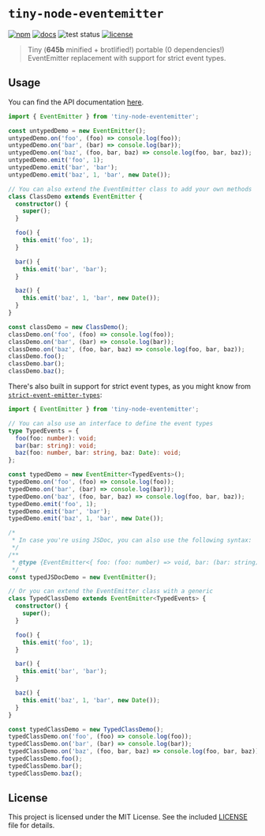 # `tiny-node-eventemitter`

[![npm](https://img.shields.io/npm/v/tiny-node-eventemitter?style=for-the-badge)](https://www.npmjs.com/package/tiny-node-eventemitter) [![docs](https://img.shields.io/badge/docs-online-green?style=for-the-badge)](https://thedevminertv.github.io/tiny-node-eventemitter/) ![test status](https://img.shields.io/github/actions/workflow/status/thedevminertv/tiny-node-eventemitter/test.yml?style=for-the-badge) [![license](https://img.shields.io/github/license/thedevminertv/tiny-node-eventemitter?style=for-the-badge)](/LICENSE)

> Tiny (**645b** minified + brotlified!) portable (0 dependencies!) EventEmitter replacement with support for strict event types.

## Usage

You can find the API documentation [here](https://thedevminertv.github.io/tiny-node-eventemitter/).

```ts
import { EventEmitter } from 'tiny-node-eventemitter';

const untypedDemo = new EventEmitter();
untypedDemo.on('foo', (foo) => console.log(foo));
untypedDemo.on('bar', (bar) => console.log(bar));
untypedDemo.on('baz', (foo, bar, baz) => console.log(foo, bar, baz));
untypedDemo.emit('foo', 1);
untypedDemo.emit('bar', 'bar');
untypedDemo.emit('baz', 1, 'bar', new Date());

// You can also extend the EventEmitter class to add your own methods
class ClassDemo extends EventEmitter {
  constructor() {
    super();
  }

  foo() {
    this.emit('foo', 1);
  }

  bar() {
    this.emit('bar', 'bar');
  }

  baz() {
    this.emit('baz', 1, 'bar', new Date());
  }
}

const classDemo = new ClassDemo();
classDemo.on('foo', (foo) => console.log(foo));
classDemo.on('bar', (bar) => console.log(bar));
classDemo.on('baz', (foo, bar, baz) => console.log(foo, bar, baz));
classDemo.foo();
classDemo.bar();
classDemo.baz();
```

There's also built in support for strict event types, as you might know from [`strict-event-emitter-types`](https://npmjs.com/strict-event-emitter-types):

```ts
import { EventEmitter } from 'tiny-node-eventemitter';

// You can also use an interface to define the event types
type TypedEvents = {
  foo(foo: number): void;
  bar(bar: string): void;
  baz(foo: number, bar: string, baz: Date): void;
};

const typedDemo = new EventEmitter<TypedEvents>();
typedDemo.on('foo', (foo) => console.log(foo));
typedDemo.on('bar', (bar) => console.log(bar));
typedDemo.on('baz', (foo, bar, baz) => console.log(foo, bar, baz));
typedDemo.emit('foo', 1);
typedDemo.emit('bar', 'bar');
typedDemo.emit('baz', 1, 'bar', new Date());

/*
 * In case you're using JSDoc, you can also use the following syntax:
 */
/**
 * @type {EventEmitter<{ foo: (foo: number) => void, bar: (bar: string) => void, baz: (foo: number, bar: string, baz: Date) => void }>}
 */
const typedJSDocDemo = new EventEmitter();

// Or you can extend the EventEmitter class with a generic
class TypedClassDemo extends EventEmitter<TypedEvents> {
  constructor() {
    super();
  }

  foo() {
    this.emit('foo', 1);
  }

  bar() {
    this.emit('bar', 'bar');
  }

  baz() {
    this.emit('baz', 1, 'bar', new Date());
  }
}

const typedClassDemo = new TypedClassDemo();
typedClassDemo.on('foo', (foo) => console.log(foo));
typedClassDemo.on('bar', (bar) => console.log(bar));
typedClassDemo.on('baz', (foo, bar, baz) => console.log(foo, bar, baz));
typedClassDemo.foo();
typedClassDemo.bar();
typedClassDemo.baz();
```

## License

This project is licensed under the MIT License. See the included [LICENSE](/LICENSE) file for details.
